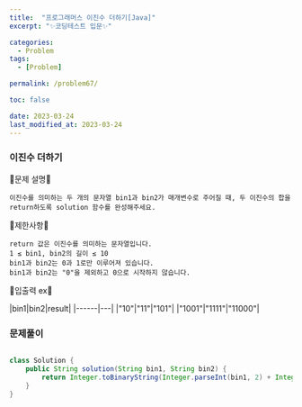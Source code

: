 ```yaml
---
title:  "프로그래머스 이진수 더하기[Java]"
excerpt: "✨코딩테스트 입문✨"

categories:
  - Problem
tags:
  - [Problem]

permalink: /problem67/

toc: false

date: 2023-03-24
last_modified_at: 2023-03-24
---
```

### 이진수 더하기

💫문제 설명💫

```
이진수를 의미하는 두 개의 문자열 bin1과 bin2가 매개변수로 주어질 때, 두 이진수의 합을 return하도록 solution 함수를 완성해주세요.
```

💫제한사항💫

```
return 값은 이진수를 의미하는 문자열입니다.
1 ≤ bin1, bin2의 길이 ≤ 10
bin1과 bin2는 0과 1로만 이루어져 있습니다.
bin1과 bin2는 "0"을 제외하고 0으로 시작하지 않습니다.
```

💫입출력 ex💫

|bin1|bin2|result|
|------|---|
|"10"|"11"|"101"|
|"1001"|"1111"|"11000"|

### 문제풀이

```java

class Solution {
    public String solution(String bin1, String bin2) {
        return Integer.toBinaryString(Integer.parseInt(bin1, 2) + Integer.parseInt(bin2, 2));
    }
}
```
